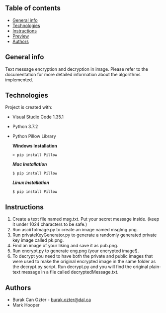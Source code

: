 ## Table of contents
* [General info](#general-info)
* [Technologies](#technologies)
* [Instructions](#instructions)
* [Preview](#preview)
* [Authors](#authors)

## General info

Text message encryption and decryption in image. Please refer to the documentation for more detailed information about the algorithms implemented.
	
## Technologies
Project is created with:
* Visual Studio Code 1.35.1
* Python 3.7.2
* Python Pillow Library 

  **Windows Installation**
  
    ``` > pip install Pillow ```
  
  ***Mac Installation***
  
   ``` $ pip install Pillow ```
   
  ***Linux Installation***
  
   ``` $ pip install Pillow ```

## Instructions
1.  Create a text file named msg.txt. Put your secret message inside. (keep it under 1024 characters to be safe.)
2.  Run asciiToImage.py to create an image named msgImg.png.
3.  Run privateKeyGenerator.py to generate a randomly generated private key image called pk.png.
4.  Find an image of your liking and save it as pub.png.
5.  Run encrypt.py to generate eng.png (your encrypted image!).
6.  To decrypt you need to have both the private and public images that were used to make the original encrypted image in the same folder as the decrypt.py script. Run decrypt.py and you will find the original plain-text message in a file called decryptedMessage.txt.





## Authors

* Burak Can Ozter - burak.ozter@dal.ca
* Mark Hooper


	
